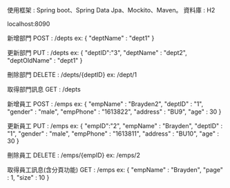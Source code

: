 使用框架 : Spring boot、Spring Data Jpa、Mockito、Maven。
資料庫 : H2

localhost:8090

新增部門 POST : /depts  ex: { "deptName" : "dept1" }

更新部門 PUT : /depts  ex: { "deptID":"3", "deptName" : "dept2", "deptOldName" : "dept1" }

刪除部門 DELETE : /depts/{deptID} ex: /dept/1

取得部門訊息 GET : /depts 

新增員工 POST : /emps  ex: { "empName" : "Brayden2", "deptID" : "1", "gender" : "male", "empPhone" : "1613822", "address" : "BU9", "age" : 30 }

更新員工 PUT : /emps  ex: { "empID":"2", "empName" : "Brayden", "deptID" : "1", "gender" : "male", "empPhone" : "1613811", "address" : "BU10", "age" : 30 }

刪除員工 DELETE : /emps/{empID}  ex: /emps/2

取得員工訊息(含分頁功能) GET : /emps  ex: { "empName" : "Brayden", "page" : 1, "size" : 10 }
